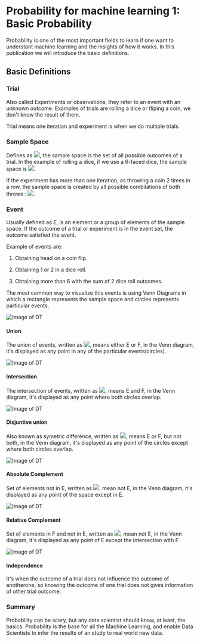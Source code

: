 # Probability for machine learning 1: Basic Probability

Probability is one of the most important fields to learn if one want to understant machine learning and the insights of how it works. In this publication we will introduce the basic definitions.

## Basic Definitions

### Trial

Also called Experiments or observations, they refer to an event with an unknown outcome. Examples of trials are rolling a dice or fliping a coin, we don't know the result of them.

Trial means one iteration and experiment is when we do multiple trials.

### Sample Space

Defines as <img src="https://render.githubusercontent.com/render/math?math=%24S%24">, the sample space is the set of all possible outcomes of a trial. In the example of rolling a dice, if we use a 6-faced dice, the sample space is <img src="https://render.githubusercontent.com/render/math?math=%24S%20%3D%20%5Clbrace%201%2C2%2C3%2C4%2C5%2C6%20%5Crbrace%24">.

If the experiment has more than one iteration, as throwing a coin 2 times in a row, the sample space is created by all possible combilations of both throws : <img src="https://render.githubusercontent.com/render/math?math=%24%5Clbrace%20(head%2Chead)%2C%20(head%2Ctail)%2C%20(tail%2C%20tail)%2C%20(tail%2Chead)%20%5Crbrace%24">.

### Event

Usually defined as $E$, is an element or a group of elements of the sample space. If the outcome of a trial or experiment is in the event set, the outcome satisfied the event. 

Example of events are:

1. Obtaining head on a coin flip.

2. Obtaining 1 or 2 in a dice roll.

3. Obtaining more than 6 with the sum of 2 dice roll outcomes.

The most common way to visualize this events is using Venn Diagrams in which a rectangle represents the sample space and circles represents particular events.

![Image of DT](https://upload.wikimedia.org/wikipedia/commons/thumb/9/99/Venn0001.svg/320px-Venn0001.svg.png)

#### Union

The union of events, written as <img src="https://render.githubusercontent.com/render/math?math=%24E%20%5Cunion%20F%24">, means either E or F, in the Venn diagram, it's displayed as any point in any of the particular events(circles).

![Image of DT](https://upload.wikimedia.org/wikipedia/commons/thumb/3/30/Venn0111.svg/320px-Venn0111.svg.png)

#### Intersection

The intersection of events, written as <img src="https://render.githubusercontent.com/render/math?math=%24E%20%5Ccap%20F%24">, means E and F, in the Venn diagram, it's displayed as any point where both circles overlap.  

![Image of DT](https://upload.wikimedia.org/wikipedia/commons/thumb/9/99/Venn0001.svg/320px-Venn0001.svg.png)

#### Disjuntive union

Also known as symetric difference, written as <img src="https://render.githubusercontent.com/render/math?math=%24E%20%5Ctriangle%0A%20F%24">, means E or F, but not both,  in the Venn diagram, it's displayed as any point of the circles except where both circles overlap.  

![Image of DT](https://upload.wikimedia.org/wikipedia/commons/thumb/4/46/Venn0110.svg/320px-Venn0110.svg.png)

#### Absolute Complement

Set of elements not in E, written as <img src="https://render.githubusercontent.com/render/math?math=%24U%20%5Csetminus%0A%20F%24">, mean not E,  in the Venn diagram, it's displayed as any point of the space except in E.  

![Image of DT](https://upload.wikimedia.org/wikipedia/commons/thumb/e/eb/Venn1010.svg/320px-Venn1010.svg.png)

#### Relative Complement

Set of elements in F and not in E, written as <img src="https://render.githubusercontent.com/render/math?math=%24E%20%5Csetminus%0A%20F%24">, mean not E,  in the Venn diagram, it's displayed as any point of E except the intersection with F.  

![Image of DT](https://upload.wikimedia.org/wikipedia/commons/thumb/5/5a/Venn0010.svg/320px-Venn0010.svg.png)

#### Independence

It's when the outcome of a trial does not influence the outcome of anotherone, so knowing the outcome of one trial does not gives information of other trial outcome.


### Summary

Probability can be scary, but any data scientist should know, at least, the basics. Probability is the base for all the Machine Learning, and enable Data Scientists to infer the results of an study to real world new data.